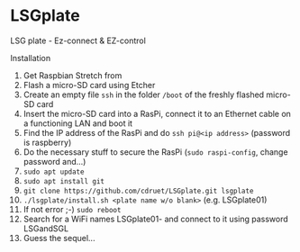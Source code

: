 # LSGplate
LSG plate - Ez-connect &amp; EZ-control

Installation

1. Get Raspbian Stretch from 
2. Flash a micro-SD card using Etcher
3. Create an empty file `ssh` in the folder `/boot` of the freshly flashed micro-SD card
4. Insert the micro-SD card into a RasPi, connect it to an Ethernet cable on a functioning LAN and boot it
5. Find the IP address of the RasPi and do `ssh pi@<ip address>` (password is raspberry)
6. Do the necessary stuff to secure the RasPi (`sudo raspi-config`, change password and...)
7. `sudo apt update`
8. `sudo apt install git`
9. `git clone https://github.com/cdruet/LSGplate.git lsgplate`
10. `./lsgplate/install.sh <plate name w/o blank>` (e.g. LSGplate01)
11. If not error ;-) `sudo reboot`
12. Search for a WiFi names LSGplate01-<nnnn> and connect to it using password LSGandSGL
13. Guess the sequel...
